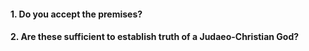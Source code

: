 #### 1. Do you accept the premises?
#### 2. Are these sufficient to establish truth of a Judaeo-Christian God?
